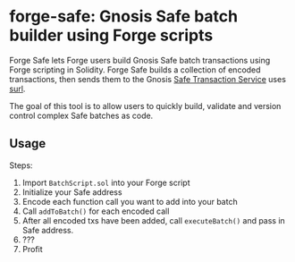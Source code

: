 # forge-safe: Gnosis Safe batch builder using Forge scripts 

Forge Safe lets Forge users build Gnosis Safe batch transactions using Forge scripting in Solidity. Forge Safe builds a collection of encoded transactions, then sends them to the Gnosis [Safe Transaction Service](https://github.com/safe-global/safe-transaction-service) uses [surl](https://github.com/memester-xyz/surl).

The goal of this tool is to allow users to quickly build, validate and version control complex Safe batches as code.

## Usage

Steps:

1. Import `BatchScript.sol` into your Forge script
2. Initialize your Safe address
3. Encode each function call you want to add into your batch
4. Call `addToBatch()` for each encoded call
5. After all encoded txs have been added, call `executeBatch()` and pass in Safe address.
6. ???
7. Profit
